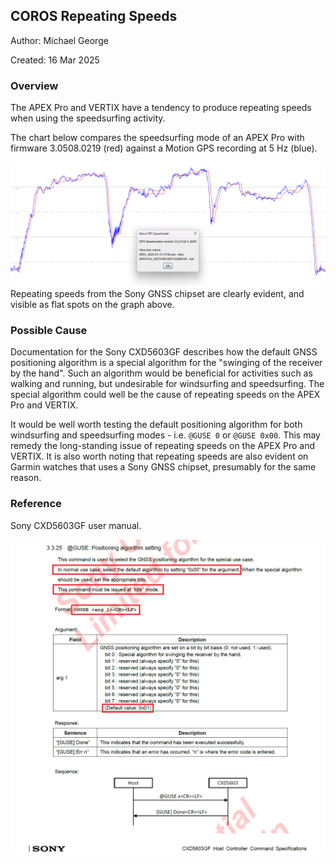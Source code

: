 ## COROS Repeating Speeds

Author: Michael George

Created: 16 Mar 2025



### Overview

The APEX Pro and VERTIX have a tendency to produce repeating speeds when using the speedsurfing activity.

The chart below compares the speedsurfing mode of an APEX Pro with firmware 3.0508.0219 (red) against a Motion GPS recording at 5 Hz (blue).

![beta-testing](img\foiling.png)Repeating speeds from the Sony GNSS chipset are clearly evident, and visible as flat spots on the graph above.



### Possible Cause

Documentation for the Sony CXD5603GF describes how the default GNSS positioning algorithm is a special algorithm for the "swinging of the receiver by the hand". Such an algorithm would be beneficial for activities such as walking and running, but undesirable for windsurfing and speedsurfing. The special algorithm could well be the cause of repeating speeds on the APEX Pro and VERTIX.

It would be well worth testing the default positioning algorithm for both windsurfing and speedsurfing modes - i.e. `@GUSE 0` or `@GUSE 0x00`. This may remedy the long-standing issue of repeating speeds on the APEX Pro and VERTIX. It is also worth noting that repeating speeds are also evident on Garmin watches that uses a Sony GNSS chipset, presumably for the same reason.



### Reference

Sony CXD5603GF user manual.

![guse-cmd](img/guse-cmd.png)

